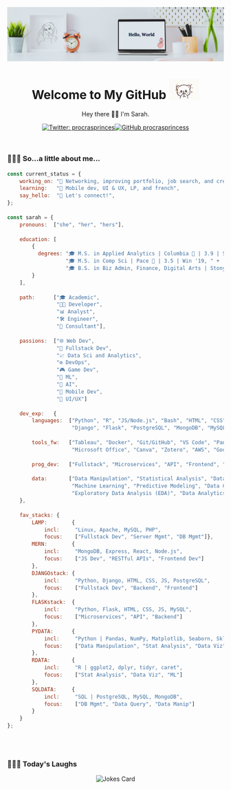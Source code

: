 <!-- Banner -->
<img src="./img/banner.png">
<!-- Introduction -->
<h1 align='center'> Welcome to My GitHub <img src="./img/tenor.gif" width="70"></h1>
<p align="center">Hey there 👋🏼 I'm Sarah.</p>

<!-- Badges -->
<div align="center">

[![Twitter: procrasprinces](https://img.shields.io/twitter/follow/procrasprinces?style=social)](https://twitter.com/procrasprinces)[![GitHub procrasprincess](https://img.shields.io/github/followers/procrasprincess?label=follow&style=social)](https://github.com/procrasprincess)
</div>

<br>

### 👩🏼‍💻 So...a little about me...  
<!-- <img align='right' src="./img/profile.jpg" width="250"> -->

<div>

```javascript
const current_status = {
    working_on: "🔭 Networking, improving portfolio, job search, and creating",
    learning:   "🌱 Mobile dev, UI & UX, LP, and french",
    say_hello:  "💬 Let's connect!",
};

const sarah = {    
    pronouns:  ["she", "her", "hers"],

    education: [
        {
          degrees: "🎓 M.S. in Applied Analytics | Columbia 🦁 | 3.9 | Spr '24, " + 
                   "🎓 M.S. in Comp Sci | Pace 🐶 | 3.5 | Win '19, " + 
                   "🎓 B.S. in Biz Admin, Finance, Digital Arts | Stony Brook 🐺 | Sum '17"
        }
    ],     
    
    path:      ["🎓 Academic", 
                "👩‍💻 Developer",
                "📊 Analyst",
                "🛠️ Engineer",
                "💼 Consultant"],
   
    passions:  ["🌐 Web Dev",
                "🔧 Fullstack Dev",
                "📈 Data Sci and Analytics",
                "⚙️ DevOps",
                "🎮 Game Dev",                
                "🤖 ML",
                "🧠 AI",
                "📱 Mobile Dev",
                "🎨 UI/UX"]

    dev_exp:   {
        languages:  ["Python", "R", "JS/Node.js", "Bash", "HTML", "CSS", "React", 
                     "Django", "Flask", "PostgreSQL", "MongoDB", "MySQL", "MATLAB"],

        tools_fw:   ["Tableau", "Docker", "Git/GitHub", "VS Code", "Pandas",
                     "Microsoft Office", "Canva", "Zotero", "AWS", "Google Cloud"],

        prog_dev:   ["Fullstack", "Microservices", "API", "Frontend", "Backend"],

        data:       ["Data Manipulation", "Statistical Analysis", "Data Visualization", 
                     "Machine Learning", "Predictive Modeling", "Data Cleaning", 
                     "Exploratory Data Analysis (EDA)", "Data Analytics"]
    },
    
    fav_stacks: {
        LAMP:        {
            incl:     "Linux, Apache, MySQL, PHP",
            focus:    ["Fullstack Dev", "Server Mgmt", "DB Mgmt"]},
        MERN:        {
            incl:     "MongoDB, Express, React, Node.js",
            focus:    ["JS Dev", "RESTful APIs", "Frontend Dev"]
        },
        DJANGOstack: {
            incl:     "Python, Django, HTML, CSS, JS, PostgreSQL",
            focus:    ["Fullstack Dev", "Backend", "Frontend"]
        },
        FLASKstack:  {
            incl:     "Python, Flask, HTML, CSS, JS, MySQL",
            focus:    ["Microservices", "API", "Backend"]
        },
        PYDATA:      {
            incl:     "Python | Pandas, NumPy, Matplotlib, Seaborn, Sklearn",
            focus:    ["Data Manipulation", "Stat Analysis", "Data Viz", "ML"]
        },
        RDATA:       {
            incl:     "R | ggplot2, dplyr, tidyr, caret",
            focus:    ["Stat Analysis", "Data Viz", "ML"]
        },
        SQLDATA:     {
            incl:     "SQL | PostgreSQL, MySQL, MongoDB",
            focus:    ["DB Mgmt", "Data Query", "Data Manip"]
        }
    }
};
```
</div>

<br>

<!-- ### &#x1f4c8; GitHub Stats
<p align="center">
<a href="https://github.com/procrasprincess">
  <img align="center" style="margin:0.5rem" src="https://github-readme-stats.vercel.app/api?username=procrasprincess&show_icons=true&line_height=27&count_private=true&title_color=c9afcc&text_color=c9afcc&icon_color=4AB097&bg_color=f2f2f2" alt="Sarah's GitHub Stats" />
</a>
</p> -->

<br>

### 🤹🏼‍♀️ Today's Laughs
<div align="center">

![Jokes Card](https://readme-jokes.vercel.app/api)
</div>


<!-- Github Template
**procrasprincess/procrasprincess** is a ✨ _special_ ✨ repository because its `README.md` (this file) appears on your GitHub profile.

Here are some ideas to get you started:

- 🔭 I’m currently working on ...
- 🌱 I’m currently learning ...
- 👯 I’m looking to collaborate on ...
- 🤔 I’m looking for help with ...
- 💬 Ask me about ...
- 📫 How to reach me: ...
- 😄 Pronouns: ...
- ⚡ Fun fact: ...
-->